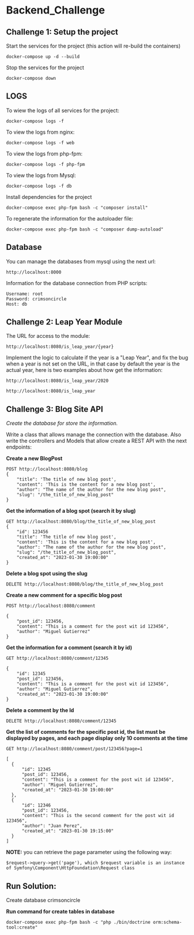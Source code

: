 # Backend_Challenge

## Challenge 1: Setup the project
Start the services for the project (this action will re-build the containers)

`docker-compose up -d --build`

Stop the services for the project

`docker-compose down`

## LOGS

To wiew the logs of all services for the project:

`docker-compose logs -f`

To view the logs from nginx:

`docker-compose logs -f web`

To view the logs from php-fpm:

`docker-compose logs -f php-fpm`

To view the logs from Mysql:

`docker-compose logs -f db`

Install dependencies for the project

`docker-compose exec php-fpm bash -c "composer install"`

To regenerate the information for the autoloader file:

`docker-compose exec php-fpm bash -c "composer dump-autoload"`


## Database

You can manage the databases from mysql using the next url:

`http://localhost:8000`

Information for the database connection from PHP scripts:

```
Username: root
Password: crimsoncircle
Host: db
```

## Challenge 2: Leap Year Module

The URL for access to the module:

`http://localhost:8080/is_leap_year/{year}`

Implement the logic to calculate if the year is a "Leap Year", and fix the bug when a year is not set on the URL, in that case by default the year is the actual year, here is two examples about how get the information:

`http://localhost:8080/is_leap_year/2020`

`http://localhost:8080/is_leap_year`


## Challenge 3: Blog Site API

*Create the database for store the information.* 

Write a class that allows manage the connection with the database. Also write the controllers and Models that allow create a REST API with the next endpoints:

**Create a new BlogPost**

```
POST http://localhost:8080/blog
{
    "title": 'The title of new blog post',
    "content": 'This is the content for a new blog post',
    "author": "The name of the author for the new blog post",
    "slug": "/the_title_of_new_blog_post"
}
```

**Get the information of a blog spot (search it by slug)**

```
GET http://localhost:8080/blog/the_title_of_new_blog_post
{
    "id": 123456
    "title": 'The title of new blog post',
    "content": 'This is the content for a new blog post',
    "author": "The name of the author for the new blog post",
    "slug": "/the_title_of_new_blog_post",
    "created_at": "2023-01-30 19:00:00"
}
```

**Delete a blog spot using the slug**

`DELETE http://localhost:8080/blog/the_title_of_new_blog_post`


**Create a new comment for a specific blog post**

```
POST http://localhost:8080/comment

{
    "post_id": 123456,
    "content": "This is a comment for the post wit id 123456",
    "author": "Miguel Gutierrez"
}
```

**Get the information for a comment (search it by id)**

```
GET http://localhost:8080/comment/12345

{
    "id": 12345
    "post_id": 123456,
    "content": "This is a comment for the post wit id 123456",
    "author": "Miguel Gutierrez",
    "created_at": "2023-01-30 19:00:00"
}
```

**Delete a comment by the Id**

`DELETE http://localhost:8080/comment/12345`


**Get the list of comments for the specific post id, the list must be displayed by pages, and each page display only 10 comments at the time**

```
GET http://localhost:8080/comment/post/123456?page=1

[
  {
      "id": 12345
      "post_id": 123456,
      "content": "This is a comment for the post wit id 123456",
      "author": "Miguel Gutierrez",
      "created_at": "2023-01-30 19:00:00"
  },
  {
      "id": 12346
      "post_id": 123456,
      "content": "This is the second comment for the post wit id 123456",
      "author": "Juan Perez",
      "created_at": "2023-01-30 19:15:00"
  }
]
```

**NOTE:** you can retrieve the page parameter using the following way:

`$request->query->get('page'), which $request variable is an instance of Symfony\Component\HttpFoundation\Request class`

## Run Solution: 

Create database crimsoncircle

**Run command for create tables in database**

`docker-compose exec php-fpm bash -c "php ./bin/doctrine orm:schema-tool:create"`